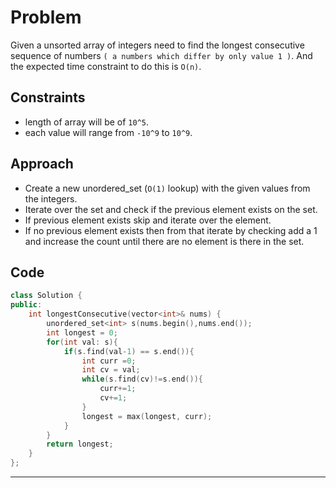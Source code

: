 # Problem 
Given a unsorted array of integers need to find the longest consecutive sequence of numbers `( a numbers which differ by only value 1 )`. And the expected time constraint to do this is `O(n)`.

## Constraints

- length of array will be of `10^5`.
- each value will range from `-10^9` to `10^9`.

## Approach

 - Create a new unordered_set (`O(1)` lookup) with the given values from the integers.
 - Iterate over the set and check if the previous element exists on the set.
 - If previous element exists skip and iterate over the element.
 - If no previous element exists then from that iterate by checking add a 1 and increase the count until there are no element is there in the set.

## Code

```c++
class Solution {
public:
    int longestConsecutive(vector<int>& nums) {
        unordered_set<int> s(nums.begin(),nums.end());
        int longest = 0;
        for(int val: s){
            if(s.find(val-1) == s.end()){
                int curr =0;
                int cv = val;
                while(s.find(cv)!=s.end()){
                    curr+=1;
                    cv+=1;
                }
                longest = max(longest, curr);
            }
        }
        return longest;
    }
};
```
---

